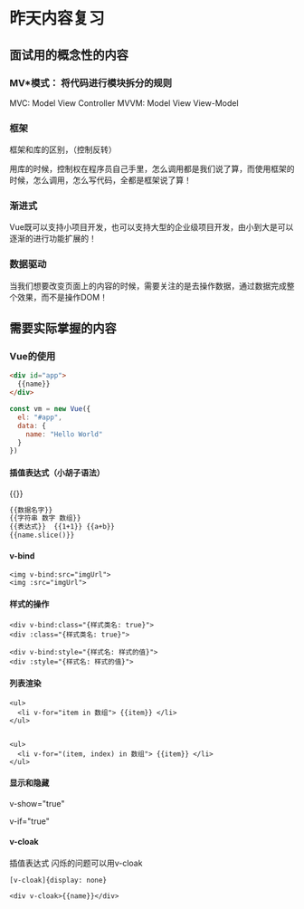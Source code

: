 # 昨天内容复习

## 面试用的概念性的内容

### MV*模式： 将代码进行模块拆分的规则

MVC: Model View Controller
MVVM: Model View  View-Model

### 框架

框架和库的区别，（控制反转）

用库的时候，控制权在程序员自己手里，怎么调用都是我们说了算，而使用框架的时候，怎么调用，怎么写代码，全都是框架说了算！

### 渐进式

Vue既可以支持小项目开发，也可以支持大型的企业级项目开发，由小到大是可以逐渐的进行功能扩展的！

### 数据驱动

当我们想要改变页面上的内容的时候，需要关注的是去操作数据，通过数据完成整个效果，而不是操作DOM！


## 需要实际掌握的内容

### Vue的使用

```html
<div id="app">
  {{name}}
</div>
```

```js
const vm = new Vue({
  el: "#app",
  data: {
    name: "Hello World"
  }
})
```

#### 插值表达式（小胡子语法）

{{}}

```html
{{数据名字}}
{{字符串 数字 数组}}
{{表达式}}  {{1+1}} {{a+b}}
{{name.slice()}}
```

#### v-bind

```
<img v-bind:src="imgUrl">
<img :src="imgUrl">
```

#### 样式的操作

```
<div v-bind:class="{样式类名: true}">
<div :class="{样式类名: true}">
```

```
<div v-bind:style="{样式名: 样式的值}">
<div :style="{样式名: 样式的值}">
```

#### 列表渲染

```
<ul>
  <li v-for="item in 数组"> {{item}} </li>
</ul>


<ul>
  <li v-for="(item, index) in 数组"> {{item}} </li>
</ul>
```

#### 显示和隐藏

v-show="true"

v-if="true"


#### v-cloak

插值表达式 闪烁的问题可以用v-cloak

```
[v-cloak]{display: none}
```

```
<div v-cloak>{{name}}</div>
```
